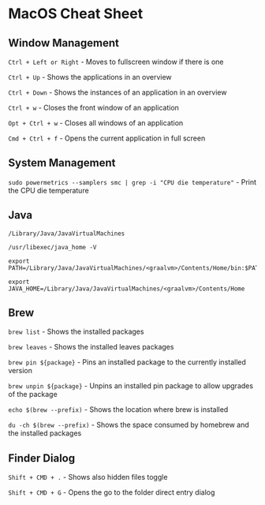# MacOS Cheat Sheet

## Window Management

`Ctrl + Left or Right` - Moves to fullscreen window if there is one

`Ctrl + Up` -  Shows the applications in an overview

`Ctrl + Down` - Shows the instances of an application in an overview

`Ctrl + w` - Closes the front window of an application

`Opt + Ctrl + w` - Closes all windows of an application 

`Cmd + Ctrl + f` - Opens the current application in full screen

## System Management

`sudo powermetrics --samplers smc | grep -i "CPU die temperature"` - Print the CPU die temperature

## Java

```
/Library/Java/JavaVirtualMachines

/usr/libexec/java_home -V

export PATH=/Library/Java/JavaVirtualMachines/<graalvm>/Contents/Home/bin:$PATH

export JAVA_HOME=/Library/Java/JavaVirtualMachines/<graalvm>/Contents/Home
```

## Brew

`brew list` - Shows the installed packages

`brew leaves` - Shows the installed leaves packages

`brew pin ${package}` - Pins an installed package to the currently installed version

`brew unpin ${package}` - Unpins an installed pin package to allow upgrades of the package

`echo $(brew --prefix)` - Shows the location where brew is installed

`du -ch $(brew --prefix)` - Shows the space consumed by homebrew and the installed packages

## Finder Dialog

`Shift + CMD + .` - Shows also hidden files toggle

`Shift + CMD + G` - Opens the go to the folder direct entry dialog 
